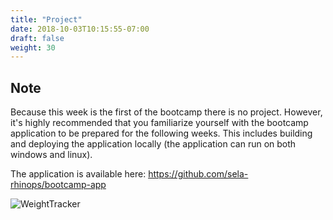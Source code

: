 ```yaml
---
title: "Project"
date: 2018-10-03T10:15:55-07:00
draft: false
weight: 30
---
```


## Note

Because this week is the first of the bootcamp there is no project. However, it's highly recommended that you familiarize yourself with the bootcamp application to be prepared for the following weeks. This includes building and deploying the application locally (the application can run on both windows and linux).

The application is available here: https://github.com/sela-rhinops/bootcamp-app

![WeightTracker](/images/weight-tracker.png)
